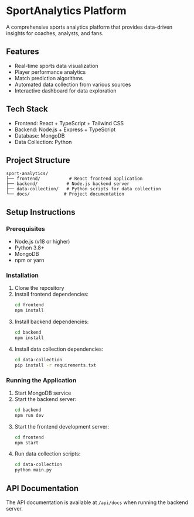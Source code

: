 # SportAnalytics Platform

A comprehensive sports analytics platform that provides data-driven insights for coaches, analysts, and fans.

## Features

- Real-time sports data visualization
- Player performance analytics
- Match prediction algorithms
- Automated data collection from various sources
- Interactive dashboard for data exploration

## Tech Stack

- Frontend: React + TypeScript + Tailwind CSS
- Backend: Node.js + Express + TypeScript
- Database: MongoDB
- Data Collection: Python

## Project Structure

```
sport-analytics/
├── frontend/           # React frontend application
├── backend/           # Node.js backend server
├── data-collection/   # Python scripts for data collection
└── docs/             # Project documentation
```

## Setup Instructions

### Prerequisites

- Node.js (v18 or higher)
- Python 3.8+
- MongoDB
- npm or yarn

### Installation

1. Clone the repository
2. Install frontend dependencies:
   ```bash
   cd frontend
   npm install
   ```
3. Install backend dependencies:
   ```bash
   cd backend
   npm install
   ```
4. Install data collection dependencies:
   ```bash
   cd data-collection
   pip install -r requirements.txt
   ```

### Running the Application

1. Start MongoDB service
2. Start the backend server:
   ```bash
   cd backend
   npm run dev
   ```
3. Start the frontend development server:
   ```bash
   cd frontend
   npm start
   ```
4. Run data collection scripts:
   ```bash
   cd data-collection
   python main.py
   ```

## API Documentation

The API documentation is available at `/api/docs` when running the backend server.
